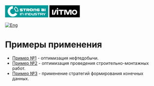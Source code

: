 [![SAI](https://github.com/ITMO-NSS-team/open-source-ops/blob/master/badges/SAI_badge_flat.svg)](https://sai.itmo.ru/)
[![ITMO](https://github.com/ITMO-NSS-team/open-source-ops/blob/master/badges/ITMO_badge_flat_rus.svg)](https://en.itmo.ru/en/)

[![Eng](https://img.shields.io/badge/lang-en-red.svg)](/examples/README_en.md)

# Примеры применения #

* [Пример №1](Example1/Example1.md) - оптимизация нефтедобычи.
* [Пример №2](Example2/Example2.md) - оптимизация проведения строительно-монтажных работ.
* [Пример №3](Example3/Example3.md) - применение стратегий формирования конечных данных.
